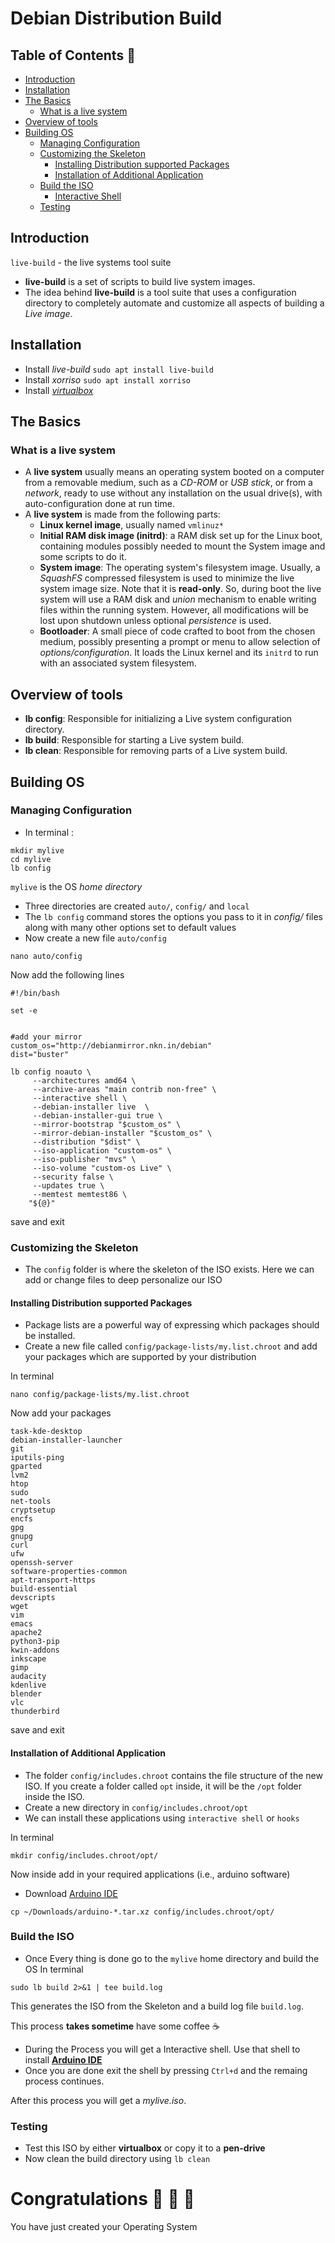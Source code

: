 # Debian Distribution Build

## Table of Contents :memo:
- [Introduction](#introduction)
- [Installation](#installation)
- [The Basics](#the-basics)
  - [What is a live system](#what-is-a-live-system)
- [Overview of tools](#overview-of-tools)
- [Building OS](#building-os)
  - [Managing Configuration](#managing-configuration)
  - [Customizing the Skeleton](###customizing-the-skeleton)
    - [Installing Distribution supported Packages](#installing-distribution-supported-packages)
    - [Installation of Additional Application](#installation-of-additional-application)
  - [Build the ISO](#build-the-iso)
    - [Interactive Shell](#interactive-shell)
  - [Testing](#testing)

## Introduction
`live-build` - the live systems tool suite
- __live-build__ is a set of scripts to build live system images. 
- The idea behind __live-build__ is a tool suite that uses a configuration directory to completely automate and customize all aspects of building a *Live image*.

## Installation
- Install *live-build*
`sudo apt install live-build`
- Install *xorriso* 
`sudo apt install xorriso`
- Install *[virtualbox](https://tecadmin.net/install-virtualbox-debian-9-stretch/)*

## The Basics
### What is a live system
- A __live system__ usually means an operating system booted on a computer from a removable medium, such as a *CD-ROM* or *USB stick*, or from a *network*, ready to use without any installation on the usual drive(s), with auto-configuration done at run time.
- A __live system__ is made from the following parts:
  - __Linux kernel image__, usually named `vmlinuz*`
  - __Initial RAM disk image (initrd)__: a RAM disk set up for the Linux boot, containing modules possibly needed to mount the System image and some scripts to do it. 
  - __System image__: The operating system's filesystem image. Usually, a *SquashFS* compressed filesystem is used to minimize the live system image size. Note that it is __read-only__. So, during boot the live system will use a RAM disk and *union* mechanism to enable writing files within the running system. However, all modifications will be lost upon shutdown unless optional *persistence* is used. 
  - __Bootloader__: A small piece of code crafted to boot from the chosen medium, possibly presenting a prompt or menu to allow selection of *options/configuration*. It loads the Linux kernel and its `initrd` to run with an associated system filesystem.

## Overview of tools
- __lb config__: Responsible for initializing a Live system configuration directory.
- __lb build__: Responsible for starting a Live system build.
- __lb clean__: Responsible for removing parts of a Live system build.

## Building OS
### Managing Configuration
- In terminal :
```
mkdir mylive 
cd mylive
lb config
```
`mylive` is the OS *home directory*
- Three directories are created `auto/`, `config/` and `local`
- The `lb config` command stores the options you pass to it in *config/*  files along with many other options set to default values
-  Now create a new file `auto/config`
```
nano auto/config
```
Now add the following lines
```
#!/bin/bash

set -e


#add your mirror
custom_os="http://debianmirror.nkn.in/debian"
dist="buster"

lb config noauto \
     --architectures amd64 \
     --archive-areas "main contrib non-free" \
     --interactive shell \
     --debian-installer live  \
     --debian-installer-gui true \
     --mirror-bootstrap "$custom_os" \
     --mirror-debian-installer "$custom_os" \
     --distribution "$dist" \
     --iso-application "custom-os" \
     --iso-publisher "mvs" \
     --iso-volume "custom-os Live" \
     --security false \
     --updates true \
     --memtest memtest86 \
	"${@}"

```
save and exit

### Customizing the Skeleton
- The `config` folder is where the skeleton of the ISO exists. Here we can add or change files to deep personalize our ISO
#### Installing Distribution supported Packages
- Package lists are a powerful way of expressing which packages should be installed.
- Create a new file called `config/package-lists/my.list.chroot` and add your packages which are supported by your distribution

In terminal
```
nano config/package-lists/my.list.chroot
```
Now add your packages
```
task-kde-desktop
debian-installer-launcher
git
iputils-ping
gparted
lvm2
htop
sudo
net-tools
cryptsetup
encfs
gpg
gnupg
curl
ufw
openssh-server
software-properties-common
apt-transport-https
build-essential
devscripts
wget
vim
emacs
apache2
python3-pip
kwin-addons
inkscape
gimp
audacity
kdenlive
blender
vlc
thunderbird

```
save and exit

#### Installation of Additional Application
- The folder `config/includes.chroot` contains the file structure of the new ISO. If you create a folder called `opt` inside, it will be the `/opt` folder inside the ISO.
- Create a new directory in `config/includes.chroot/opt`
- We can install these applications using `interactive shell` or `hooks`

In terminal
```
mkdir config/includes.chroot/opt/
```
Now inside add in your required applications (i.e., arduino software)
- Download [Arduino IDE](https://www.arduino.cc/en/main/software)
```
cp ~/Downloads/arduino-*.tar.xz config/includes.chroot/opt/
```

### Build the ISO
- Once Every thing is done go to the `mylive` home directory and build the OS
In terminal
```
sudo lb build 2>&1 | tee build.log
```
This generates the ISO from the Skeleton and a build log file  `build.log`.

This process __takes sometime__ have some coffee :coffee:
- During the Process you will get a Interactive shell. Use that shell to install  [__Arduino IDE__](https://www.arduino.cc/en/guide/linux)
- Once you are done exit the shell by pressing `Ctrl+d` and the remaing process continues.

 After this process you will get a *mylive.iso*.
  
### Testing
- Test this ISO by either __virtualbox__ or copy it to a __pen-drive__
- Now clean the build directory using `lb clean`
 
# Congratulations :tada: :tada: :tada:
You have just created your Operating System
  


